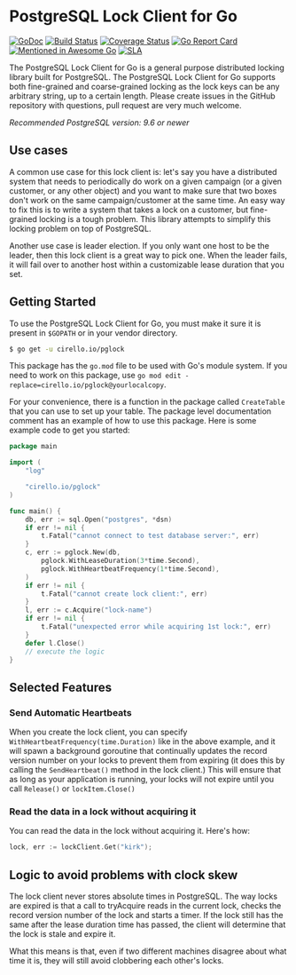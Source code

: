 # PostgreSQL Lock Client for Go

[![GoDoc](https://godoc.org/cirello.io/pglock?status.svg)](https://godoc.org/cirello.io/pglock)
[![Build Status](https://travis-ci.org/cirello-io/pglock.svg?branch=master)](https://travis-ci.org/cirello-io/pglock)
[![Coverage Status](https://coveralls.io/repos/github/cirello-io/pglock/badge.svg?branch=master)](https://coveralls.io/github/cirello-io/pglock?branch=master)
[![Go Report Card](https://goreportcard.com/badge/github.com/cirello-io/pglock)](https://goreportcard.com/report/github.com/cirello-io/pglock)
[![Mentioned in Awesome Go](https://awesome.re/mentioned-badge.svg)](https://github.com/avelino/awesome-go)
[![SLA](https://img.shields.io/badge/SLA-95%25-brightgreen.svg)](https://github.com/cirello-io/public/blob/master/SLA.md)

The PostgreSQL Lock Client for Go is a general purpose distributed locking
library built for PostgreSQL. The PostgreSQL Lock Client for Go supports both
fine-grained and coarse-grained locking as the lock keys can be any arbitrary
string, up to a certain length. Please create issues in the GitHub repository
with questions, pull request are very much welcome.

_Recommended PostgreSQL version: 9.6 or newer_

## Use cases
A common use case for this lock client is:
let's say you have a distributed system that needs to periodically do work on a
given campaign (or a given customer, or any other object) and you want to make
sure that two boxes don't work on the same campaign/customer at the same time.
An easy way to fix this is to write a system that takes a lock on a customer,
but fine-grained locking is a tough problem. This library attempts to simplify
this locking problem on top of PostgreSQL.

Another use case is leader election. If you only want one host to be the leader,
then this lock client is a great way to pick one. When the leader fails, it will
fail over to another host within a customizable lease duration that you set.

## Getting Started
To use the PostgreSQL Lock Client for Go, you must make it sure it is present in
`$GOPATH` or in your vendor directory.

```sh
$ go get -u cirello.io/pglock
```

This package has the `go.mod` file to be used with Go's module system. If you
need to work on this package, use `go mod edit -replace=cirello.io/pglock@yourlocalcopy`.

For your convenience, there is a function in the package called `CreateTable`
that you can use to set up your table. The package level documentation comment
has an example of how to use this package. Here is some example code to get you
started:

```Go
package main

import (
	"log"

	"cirello.io/pglock"
)

func main() {
	db, err := sql.Open("postgres", *dsn)
	if err != nil {
		t.Fatal("cannot connect to test database server:", err)
	}
	c, err := pglock.New(db,
		pglock.WithLeaseDuration(3*time.Second),
		pglock.WithHeartbeatFrequency(1*time.Second),
	)
	if err != nil {
		t.Fatal("cannot create lock client:", err)
	}
	l, err := c.Acquire("lock-name")
	if err != nil {
		t.Fatal("unexpected error while acquiring 1st lock:", err)
	}
	defer l.Close()
	// execute the logic
}
```

## Selected Features
### Send Automatic Heartbeats
When you create the lock client, you can specify `WithHeartbeatFrequency(time.Duration)`
like in the above example, and it will spawn a background goroutine that
continually updates the record version number on your locks to prevent them from
expiring (it does this by calling the `SendHeartbeat()` method in the lock
client.) This will ensure that as long as your application is running, your
locks will not expire until you call `Release()` or `lockItem.Close()`

### Read the data in a lock without acquiring it
You can read the data in the lock without acquiring it. Here's how:
```Go
lock, err := lockClient.Get("kirk");
```

## Logic to avoid problems with clock skew
The lock client never stores absolute times in PostgreSQL. The way locks are
expired is that a call to tryAcquire reads in the current lock, checks the
record version number of the lock and starts a timer. If the lock still has the
same after the lease duration time has passed, the client will determine that
the lock is stale and expire it.

What this means is that, even if two different machines disagree about what time
it is, they will still avoid clobbering each other's locks.
